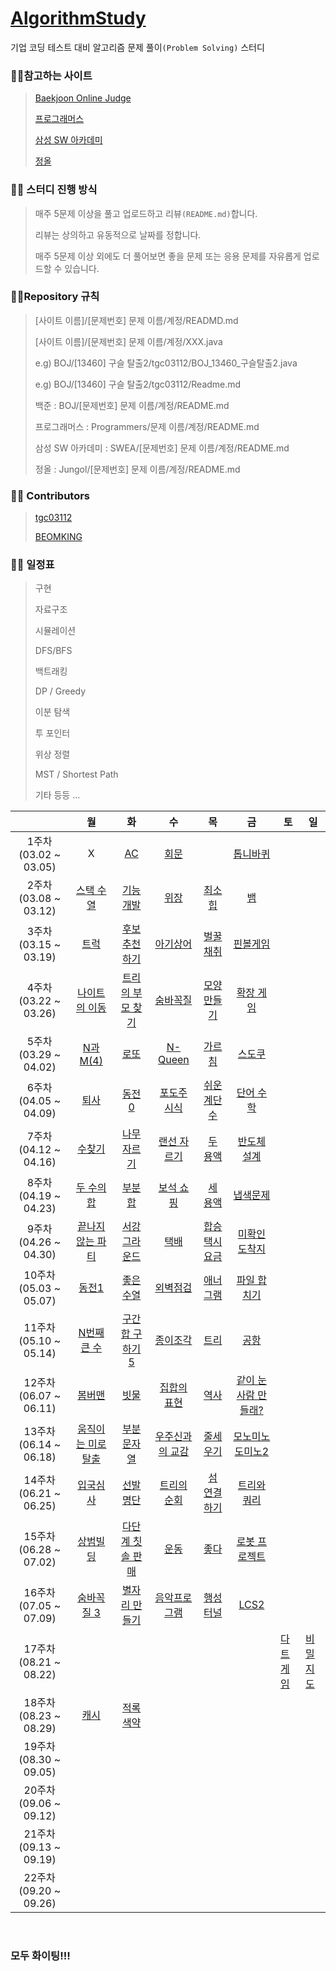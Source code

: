 # **[AlgorithmStudy](https://github.com/BEOMKING/AlgorithmStudy)**

기업 코딩 테스트 대비 알고리즘 문제 풀이`(Problem Solving)` 스터디

### :family_man_girl:참고하는 사이트

> [Baekjoon Online Judge](https://www.acmicpc.net/)
>
> [프로그래머스](https://programmers.co.kr/)
>
> [삼성 SW 아카데미](https://swexpertacademy.com/)
>
> [정올](http://www.jungol.co.kr/)

### :family_man_girl: 스터디 진행 방식

> 매주 5문제 이상을 풀고 업로드하고 리뷰`(README.md)`합니다.
>
> 리뷰는 상의하고 유동적으로 날짜를 정합니다. 
>
> 매주 5문제 이상 외에도 더 풀어보면 좋을 문제 또는 응용 문제를 자유롭게 업로드할 수 있습니다.

### :family_man_girl:Repository 규칙

> [사이트 이름]/[문제번호] 문제 이름/계정/READMD.md
>
> [사이트 이름]/[문제번호] 문제 이름/계정/XXX.java
>
> e.g) BOJ/[13460] 구슬 탈출2/tgc03112/BOJ_13460_구슬탈출2.java
>
> e.g) BOJ/[13460] 구슬 탈출2/tgc03112/Readme.md
>
> 백준 : BOJ/[문제번호] 문제 이름/계정/README.md
>
> 프로그래머스 : Programmers/문제 이름/계정/README.md
>
> 삼성 SW 아카데미 : SWEA/[문제번호] 문제 이름/계정/README.md
>
> 정올 : Jungol/[문제번호] 문제 이름/계정/README.md

### :family_man_girl: Contributors

> [tgc03112](https://github.com/tgc03112)
>
> [BEOMKING](https://github.com/BEOMKING)

### :family_man_girl: 일정표

> 구현
>
> 자료구조
>
> 시뮬레이션
>
> DFS/BFS
>
> 백트래킹
>
> DP / Greedy
>
> 이분 탐색
>
> 투 포인터
>
> 위상 정렬
>
> MST / Shortest Path
>
> 기타 등등 ...

|                       |                              월                              |                              화                              |                              수                              |                              목                              |                              금                              | 토                                                           | 일                                                           |
| :-------------------: | :----------------------------------------------------------: | :----------------------------------------------------------: | :----------------------------------------------------------: | :----------------------------------------------------------: | :----------------------------------------------------------: | ------------------------------------------------------------ | ------------------------------------------------------------ |
| 1주차(03.02 ~ 03.05)  |                              X                               |          [AC](https://www.acmicpc.net/problem/5430)          |        [회문](https://www.acmicpc.net/problem/17609)         |                             []()                             |      [톱니바퀴](https://www.acmicpc.net/problem/14891)       |                                                              |                                                              |
| 2주차(03.08 ~ 03.12)  |      [스택 수열](https://www.acmicpc.net/problem/1874)       | [기능개발](https://programmers.co.kr/learn/courses/30/lessons/42586) | [위장](https://programmers.co.kr/learn/courses/30/lessons/42578) |        [최소힙](https://www.acmicpc.net/problem/1927)        |          [뱀](https://www.acmicpc.net/problem/3190)          |                                                              |                                                              |
| 3주차(03.15 ~ 03.19)  |        [트럭](https://www.acmicpc.net/problem/13335)         |    [후보 추천하기](https://www.acmicpc.net/problem/1713)     |      [아기상어](https://www.acmicpc.net/problem/16236)       | [벌꿀채취](https://swexpertacademy.com/main/code/problem/problemDetail.do?contestProbId=AV5V4A46AdIDFAWu) | [핀볼게임](https://swexpertacademy.com/main/code/problem/problemDetail.do?contestProbId=AWXRF8s6ezEDFAUo) |                                                              |                                                              |
| 4주차(03.22 ~ 03.26)  |    [나이트의 이동](https://www.acmicpc.net/problem/7562)     |  [트리의 부모 찾기](https://www.acmicpc.net/problem/11725)   |       [숨바꼭질](https://www.acmicpc.net/problem/1697)       |     [모양만들기](https://www.acmicpc.net/problem/16932)      |      [확장 게임](https://www.acmicpc.net/problem/16920)      |                                                              |                                                              |
| 5주차(03.29 ~ 04.02)  |      [N과 M(4)](https://www.acmicpc.net/problem/15652)       |         [로또](https://www.acmicpc.net/problem/6603)         |       [N-Queen](https://www.acmicpc.net/problem/9663)        |        [가르침](https://www.acmicpc.net/problem/1062)        |        [스도쿠](https://www.acmicpc.net/problem/2580)        |                                                              |                                                              |
| 6주차(04.05 ~ 04.09)  |        [퇴사](https://www.acmicpc.net/problem/14501)         |       [동전 0](https://www.acmicpc.net/problem/11047)        |     [포도주 시식](https://www.acmicpc.net/problem/2156)      |    [쉬운 계단 수](https://www.acmicpc.net/problem/10844)     |      [단어 수학](https://www.acmicpc.net/problem/1339)       |                                                              |                                                              |
| 7주차(04.12 ~ 04.16)  |        [수찾기](https://www.acmicpc.net/problem/1920)        |     [나무 자르기](https://www.acmicpc.net/problem/2805)      |     [랜선 자르기](https://www.acmicpc.net/problem/1654)      |       [두 용액](https://www.acmicpc.net/problem/2470)        |     [반도체 설계](https://www.acmicpc.net/problem/2352)      |                                                              |                                                              |
| 8주차(04.19 ~ 04.23)  |      [두 수의 합](https://www.acmicpc.net/problem/3273)      |        [부분합](https://www.acmicpc.net/problem/1806)        | [보석 쇼핑](https://programmers.co.kr/learn/courses/30/lessons/67258) |       [세 용액](https://www.acmicpc.net/problem/2473)        |       [냅색문제](https://www.acmicpc.net/problem/1450)       |                                                              |                                                              |
| 9주차(04.26 ~ 04.30)  |  [끝나지 않는 파티](https://www.acmicpc.net/problem/11265)   |    [서강 그라운드](https://www.acmicpc.net/problem/14938)    |         [택배](https://www.acmicpc.net/problem/1719)         | [합승 택시 요금](https://programmers.co.kr/learn/courses/30/lessons/72413) |    [미확인 도착지](https://www.acmicpc.net/problem/9370)     |                                                              |                                                              |
| 10주차(05.03 ~ 05.07) |        [동전1](https://www.acmicpc.net/problem/2293)         |      [좋은 수열](https://www.acmicpc.net/problem/2661)       | [외벽점검](https://programmers.co.kr/learn/courses/30/lessons/60062) |       [애너그램](https://www.acmicpc.net/problem/6443)       |     [파일 합치기](https://www.acmicpc.net/problem/11066)     |                                                              |                                                              |
| 11주차(05.10 ~ 05.14) |     [N번째 큰 수](https://www.acmicpc.net/problem/2075)      |  [구간 합 구하기 5](https://www.acmicpc.net/problem/11660)   |      [종이조각](https://www.acmicpc.net/problem/14391)       |         [트리](https://www.acmicpc.net/problem/4256)         |        [공항](https://www.acmicpc.net/problem/10775)         |                                                              |                                                              |
| 12주차(06.07 ~ 06.11) |       [봄버맨](https://www.acmicpc.net/problem/16918)        |        [빗물](https://www.acmicpc.net/problem/14719)         |     [집합의 표현](https://www.acmicpc.net/problem/1717)      |         [역사](https://www.acmicpc.net/problem/1613)         | [같이 눈사람 만들래?](https://www.acmicpc.net/problem/20366) |                                                              |                                                              |
| 13주차(06.14 ~ 06.18) | [움직이는 미로 탈출](https://www.acmicpc.net/problem/16954)  |     [부분 문자열](https://www.acmicpc.net/problem/16916)     |   [우주신과의 교감](https://www.acmicpc.net/problem/1774)    |       [줄세우기](https://www.acmicpc.net/problem/2631)       |   [모노미노도미노2](https://www.acmicpc.net/problem/20061)   |                                                              |                                                              |
| 14주차(06.21 ~ 06.25) |       [입국심사](https://www.acmicpc.net/problem/3079)       |       [선발명단](https://www.acmicpc.net/problem/3980)       |     [트리의 순회](https://www.acmicpc.net/problem/2263)      | [섬 연결하기](https://programmers.co.kr/learn/courses/30/lessons/42861) |     [트리와 쿼리](https://www.acmicpc.net/problem/15681)     |                                                              |                                                              |
| 15주차(06.28 ~ 07.02) |       [상범빌딩](https://www.acmicpc.net/problem/6593)       | [다단계 칫솔 판매](https://programmers.co.kr/learn/courses/30/lessons/77486) |         [운동](https://www.acmicpc.net/problem/1956)         |         [좋다](https://www.acmicpc.net/problem/1253)         |    [로봇 프로젝트](https://www.acmicpc.net/problem/3649)     |                                                              |                                                              |
| 16주차(07.05 ~ 07.09) |     [숨바꼭질 3](https://www.acmicpc.net/problem/13549)      |    [별자리 만들기](https://www.acmicpc.net/problem/4386)     |     [음악프로그램](https://www.acmicpc.net/problem/2623)     |       [행성터널](https://www.acmicpc.net/problem/2887)       |         [LCS2](https://www.acmicpc.net/problem/9252)         |                                                              |                                                              |
| 17주차(08.21 ~ 08.22) |                                                              |                                                              |                                                              |                                                              |                                                              | [다트게임](https://programmers.co.kr/learn/courses/30/lessons/17682) | [비밀지도](https://programmers.co.kr/learn/courses/30/lessons/17681) |
| 18주차(08.23 ~ 08.29) | [캐시](https://programmers.co.kr/learn/courses/30/lessons/17680) |      [적록색약](https://www.acmicpc.net/problem/10026)       |                                                              |                                                              |                                                              |                                                              |                                                              |
| 19주차(08.30 ~ 09.05) |                                                              |                                                              |                                                              |                                                              |                                                              |                                                              |                                                              |
| 20주차(09.06 ~ 09.12) |                                                              |                                                              |                                                              |                                                              |                                                              |                                                              |                                                              |
| 21주차(09.13 ~ 09.19) |                                                              |                                                              |                                                              |                                                              |                                                              |                                                              |                                                              |
| 22주차(09.20 ~ 09.26) |                                                              |                                                              |                                                              |                                                              |                                                              |                                                              |                                                              |

<br>

### **모두 화이팅!!!**

